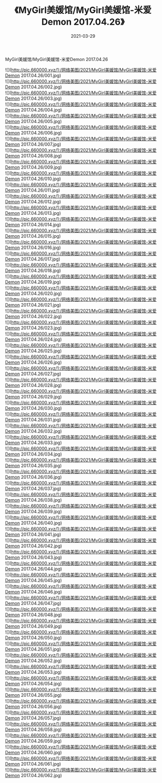﻿---
layout: post
title:  《MyGirl美媛馆/MyGirl美媛馆-米爱Demon 2017.04.26》
date:   2021-03-29
img: http://pic.660000.xyz/1:/网络美图/2021/MyGirl美媛馆/MyGirl美媛馆-米爱Demon 2017.04.26/000.jpg
categories: [美女, 清纯, 唯美]
---

MyGirl美媛馆/MyGirl美媛馆-米爱Demon 2017.04.26

 ![](http://pic.660000.xyz/1:/网络美图/2021/MyGirl美媛馆/MyGirl美媛馆-米爱Demon 2017.04.26/001.jpg) <br>![](http://pic.660000.xyz/1:/网络美图/2021/MyGirl美媛馆/MyGirl美媛馆-米爱Demon 2017.04.26/002.jpg) <br>![](http://pic.660000.xyz/1:/网络美图/2021/MyGirl美媛馆/MyGirl美媛馆-米爱Demon 2017.04.26/003.jpg) <br>![](http://pic.660000.xyz/1:/网络美图/2021/MyGirl美媛馆/MyGirl美媛馆-米爱Demon 2017.04.26/004.jpg) <br>![](http://pic.660000.xyz/1:/网络美图/2021/MyGirl美媛馆/MyGirl美媛馆-米爱Demon 2017.04.26/005.jpg) <br>![](http://pic.660000.xyz/1:/网络美图/2021/MyGirl美媛馆/MyGirl美媛馆-米爱Demon 2017.04.26/006.jpg) <br>![](http://pic.660000.xyz/1:/网络美图/2021/MyGirl美媛馆/MyGirl美媛馆-米爱Demon 2017.04.26/007.jpg) <br>![](http://pic.660000.xyz/1:/网络美图/2021/MyGirl美媛馆/MyGirl美媛馆-米爱Demon 2017.04.26/008.jpg) <br>![](http://pic.660000.xyz/1:/网络美图/2021/MyGirl美媛馆/MyGirl美媛馆-米爱Demon 2017.04.26/009.jpg) <br>![](http://pic.660000.xyz/1:/网络美图/2021/MyGirl美媛馆/MyGirl美媛馆-米爱Demon 2017.04.26/010.jpg) <br>![](http://pic.660000.xyz/1:/网络美图/2021/MyGirl美媛馆/MyGirl美媛馆-米爱Demon 2017.04.26/011.jpg) <br>![](http://pic.660000.xyz/1:/网络美图/2021/MyGirl美媛馆/MyGirl美媛馆-米爱Demon 2017.04.26/012.jpg) <br>![](http://pic.660000.xyz/1:/网络美图/2021/MyGirl美媛馆/MyGirl美媛馆-米爱Demon 2017.04.26/013.jpg) <br>![](http://pic.660000.xyz/1:/网络美图/2021/MyGirl美媛馆/MyGirl美媛馆-米爱Demon 2017.04.26/014.jpg) <br>![](http://pic.660000.xyz/1:/网络美图/2021/MyGirl美媛馆/MyGirl美媛馆-米爱Demon 2017.04.26/015.jpg) <br>![](http://pic.660000.xyz/1:/网络美图/2021/MyGirl美媛馆/MyGirl美媛馆-米爱Demon 2017.04.26/016.jpg) <br>![](http://pic.660000.xyz/1:/网络美图/2021/MyGirl美媛馆/MyGirl美媛馆-米爱Demon 2017.04.26/017.jpg) <br>![](http://pic.660000.xyz/1:/网络美图/2021/MyGirl美媛馆/MyGirl美媛馆-米爱Demon 2017.04.26/018.jpg) <br>![](http://pic.660000.xyz/1:/网络美图/2021/MyGirl美媛馆/MyGirl美媛馆-米爱Demon 2017.04.26/019.jpg) <br>![](http://pic.660000.xyz/1:/网络美图/2021/MyGirl美媛馆/MyGirl美媛馆-米爱Demon 2017.04.26/020.jpg) <br>![](http://pic.660000.xyz/1:/网络美图/2021/MyGirl美媛馆/MyGirl美媛馆-米爱Demon 2017.04.26/021.jpg) <br>![](http://pic.660000.xyz/1:/网络美图/2021/MyGirl美媛馆/MyGirl美媛馆-米爱Demon 2017.04.26/022.jpg) <br>![](http://pic.660000.xyz/1:/网络美图/2021/MyGirl美媛馆/MyGirl美媛馆-米爱Demon 2017.04.26/023.jpg) <br>![](http://pic.660000.xyz/1:/网络美图/2021/MyGirl美媛馆/MyGirl美媛馆-米爱Demon 2017.04.26/024.jpg) <br>![](http://pic.660000.xyz/1:/网络美图/2021/MyGirl美媛馆/MyGirl美媛馆-米爱Demon 2017.04.26/025.jpg) <br>![](http://pic.660000.xyz/1:/网络美图/2021/MyGirl美媛馆/MyGirl美媛馆-米爱Demon 2017.04.26/026.jpg) <br>![](http://pic.660000.xyz/1:/网络美图/2021/MyGirl美媛馆/MyGirl美媛馆-米爱Demon 2017.04.26/027.jpg) <br>![](http://pic.660000.xyz/1:/网络美图/2021/MyGirl美媛馆/MyGirl美媛馆-米爱Demon 2017.04.26/028.jpg) <br>![](http://pic.660000.xyz/1:/网络美图/2021/MyGirl美媛馆/MyGirl美媛馆-米爱Demon 2017.04.26/029.jpg) <br>![](http://pic.660000.xyz/1:/网络美图/2021/MyGirl美媛馆/MyGirl美媛馆-米爱Demon 2017.04.26/030.jpg) <br>![](http://pic.660000.xyz/1:/网络美图/2021/MyGirl美媛馆/MyGirl美媛馆-米爱Demon 2017.04.26/031.jpg) <br>![](http://pic.660000.xyz/1:/网络美图/2021/MyGirl美媛馆/MyGirl美媛馆-米爱Demon 2017.04.26/032.jpg) <br>![](http://pic.660000.xyz/1:/网络美图/2021/MyGirl美媛馆/MyGirl美媛馆-米爱Demon 2017.04.26/033.jpg) <br>![](http://pic.660000.xyz/1:/网络美图/2021/MyGirl美媛馆/MyGirl美媛馆-米爱Demon 2017.04.26/034.jpg) <br>![](http://pic.660000.xyz/1:/网络美图/2021/MyGirl美媛馆/MyGirl美媛馆-米爱Demon 2017.04.26/035.jpg) <br>![](http://pic.660000.xyz/1:/网络美图/2021/MyGirl美媛馆/MyGirl美媛馆-米爱Demon 2017.04.26/036.jpg) <br>![](http://pic.660000.xyz/1:/网络美图/2021/MyGirl美媛馆/MyGirl美媛馆-米爱Demon 2017.04.26/037.jpg) <br>![](http://pic.660000.xyz/1:/网络美图/2021/MyGirl美媛馆/MyGirl美媛馆-米爱Demon 2017.04.26/038.jpg) <br>![](http://pic.660000.xyz/1:/网络美图/2021/MyGirl美媛馆/MyGirl美媛馆-米爱Demon 2017.04.26/039.jpg) <br>![](http://pic.660000.xyz/1:/网络美图/2021/MyGirl美媛馆/MyGirl美媛馆-米爱Demon 2017.04.26/040.jpg) <br>![](http://pic.660000.xyz/1:/网络美图/2021/MyGirl美媛馆/MyGirl美媛馆-米爱Demon 2017.04.26/041.jpg) <br>![](http://pic.660000.xyz/1:/网络美图/2021/MyGirl美媛馆/MyGirl美媛馆-米爱Demon 2017.04.26/042.jpg) <br>![](http://pic.660000.xyz/1:/网络美图/2021/MyGirl美媛馆/MyGirl美媛馆-米爱Demon 2017.04.26/043.jpg) <br>![](http://pic.660000.xyz/1:/网络美图/2021/MyGirl美媛馆/MyGirl美媛馆-米爱Demon 2017.04.26/044.jpg) <br>![](http://pic.660000.xyz/1:/网络美图/2021/MyGirl美媛馆/MyGirl美媛馆-米爱Demon 2017.04.26/045.jpg) <br>![](http://pic.660000.xyz/1:/网络美图/2021/MyGirl美媛馆/MyGirl美媛馆-米爱Demon 2017.04.26/046.jpg) <br>![](http://pic.660000.xyz/1:/网络美图/2021/MyGirl美媛馆/MyGirl美媛馆-米爱Demon 2017.04.26/047.jpg) <br>![](http://pic.660000.xyz/1:/网络美图/2021/MyGirl美媛馆/MyGirl美媛馆-米爱Demon 2017.04.26/048.jpg) <br>![](http://pic.660000.xyz/1:/网络美图/2021/MyGirl美媛馆/MyGirl美媛馆-米爱Demon 2017.04.26/049.jpg) <br>![](http://pic.660000.xyz/1:/网络美图/2021/MyGirl美媛馆/MyGirl美媛馆-米爱Demon 2017.04.26/050.jpg) <br>![](http://pic.660000.xyz/1:/网络美图/2021/MyGirl美媛馆/MyGirl美媛馆-米爱Demon 2017.04.26/051.jpg) <br>![](http://pic.660000.xyz/1:/网络美图/2021/MyGirl美媛馆/MyGirl美媛馆-米爱Demon 2017.04.26/052.jpg) <br>![](http://pic.660000.xyz/1:/网络美图/2021/MyGirl美媛馆/MyGirl美媛馆-米爱Demon 2017.04.26/053.jpg) <br>![](http://pic.660000.xyz/1:/网络美图/2021/MyGirl美媛馆/MyGirl美媛馆-米爱Demon 2017.04.26/054.jpg) <br>![](http://pic.660000.xyz/1:/网络美图/2021/MyGirl美媛馆/MyGirl美媛馆-米爱Demon 2017.04.26/055.jpg) <br>![](http://pic.660000.xyz/1:/网络美图/2021/MyGirl美媛馆/MyGirl美媛馆-米爱Demon 2017.04.26/056.jpg) <br>![](http://pic.660000.xyz/1:/网络美图/2021/MyGirl美媛馆/MyGirl美媛馆-米爱Demon 2017.04.26/057.jpg) <br>![](http://pic.660000.xyz/1:/网络美图/2021/MyGirl美媛馆/MyGirl美媛馆-米爱Demon 2017.04.26/058.jpg) <br>![](http://pic.660000.xyz/1:/网络美图/2021/MyGirl美媛馆/MyGirl美媛馆-米爱Demon 2017.04.26/059.jpg) <br>![](http://pic.660000.xyz/1:/网络美图/2021/MyGirl美媛馆/MyGirl美媛馆-米爱Demon 2017.04.26/060.jpg) <br>![](http://pic.660000.xyz/1:/网络美图/2021/MyGirl美媛馆/MyGirl美媛馆-米爱Demon 2017.04.26/061.jpg) <br>![](http://pic.660000.xyz/1:/网络美图/2021/MyGirl美媛馆/MyGirl美媛馆-米爱Demon 2017.04.26/062.jpg) <br>